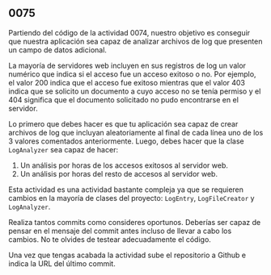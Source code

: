 ## 0075

Partiendo del código de la actividad 0074, nuestro objetivo es conseguir que nuestra aplicación sea capaz de analizar archivos de log que presenten un campo de datos adicional.

La mayoría de servidores web incluyen en sus registros de log un valor numérico que indica si el acceso fue un acceso exitoso o no. Por ejemplo, el valor 200 indica que el acceso fue exitoso mientras que el valor 403 indica que se solicito un documento a cuyo acceso no se tenía permiso y el 404 significa que el documento solicitado no pudo encontrarse en el servidor.

Lo primero que debes hacer es que tu aplicación sea capaz de crear archivos de log que incluyan aleatoriamente al final de cada línea uno de los 3 valores comentados anteriormente. Luego, debes hacer que la clase `LogAnalyzer` sea capaz de hacer:

1. Un análisis por horas de los accesos exitosos al servidor web.
2. Un análisis por horas del resto de accesos al servidor web.

Esta actividad es una actividad bastante compleja ya que se requieren cambios en la mayoría de clases del proyecto: `LogEntry`, `LogFileCreator` y `LogAnalyzer`.

Realiza tantos commits como consideres oportunos. Deberías ser capaz de pensar en el mensaje del commit antes incluso de llevar a cabo los cambios. No te olvides de testear adecuadamente el código.

Una vez que tengas acabada la actividad sube el repositorio a Github e indica la URL del último commit.
